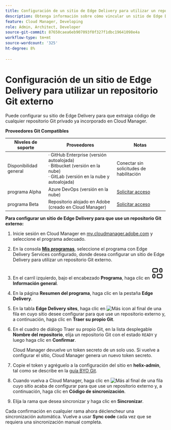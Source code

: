 ```yaml
---
title: Configuración de un sitio de Edge Delivery para utilizar un repositorio Git externo
description: Obtenga información sobre cómo vincular un sitio de Edge Delivery a un repositorio Git privado o empresarial.
feature: Cloud Manager, Developing
role: Admin, Architect, Developer
source-git-commit: 87650caea6eb907093f0f327f1dbc19641098e4a
workflow-type: tm+mt
source-wordcount: '325'
ht-degree: 8%

---
```



# Configuración de un sitio de Edge Delivery para utilizar un repositorio Git externo

Puede configurar su sitio de Edge Delivery para que extraiga código de cualquier repositorio Git privado ya incorporado en Cloud Manager.

**Proveedores Git Compatibles**

| Niveles de soporte | Proveedores | Notas |
| --- | --- | --- |
| Disponibilidad general | · GitHub Enterprise (versión autoalojada)<br>· Bitbucket (versión en la nube)<br>· GitLab (versión en la nube y autoalojada) | Conectar sin solicitudes de habilitación |
| programa Alpha | Azure DevOps (versión en la nube) | [Solicitar acceso](mailto:grp-cloudmanager_byog@adobe.com) |
| programa Beta | Repositorio alojado en Adobe (creado en Cloud Manager) | [Solicitar acceso](mailto:grp-cloudmanager_byog@adobe.com) |

**Para configurar un sitio de Edge Delivery para que use un repositorio Git externo:**

1. Inicie sesión en Cloud Manager en [my.cloudmanager.adobe.com](https://my.cloudmanager.adobe.com/) y seleccione el programa adecuado.

1. En la consola **[Mis programas](/help/implementing/cloud-manager/navigation.md#my-programs)**, seleccione el programa con Edge Delivery Services configurado, donde desea configurar un sitio de Edge Delivery para utilizar un repositorio Git externo.

1. En el carril izquierdo, bajo el encabezado **Programa**, haga clic en **![Icono de información general](/help/implementing/cloud-manager/edge-delivery/assets/overview.svg) Información general**.

1. En la página **Resumen del programa**, haga clic en la pestaña **Edge Delivery**.

1. En la tabla **Edge Delivery sites**, haga clic en ![Más icon](https://spectrum.adobe.com/static/icons/workflow_18/Smock_More_18_N.svg) al final de una fila en cuyo sitio desee configurar para que use un repositorio externo y, a continuación, haga clic en **Traer su propio Git**.

1. En el cuadro de diálogo Traer su propio Git, en la lista desplegable **Nombre del repositorio**, elija un repositorio Git con el estado `READY` y luego haga clic en **Confirmar**.

   Cloud Manager devuelve un token secreto de un solo uso. Si vuelve a configurar el sitio, Cloud Manager genera un nuevo token secreto.

1. Copie el token y agréguelo a la configuración del sitio en **helix-admin**, tal como se describe en la [guía BYO Git](https://www.aem.live/developer/byo-git).

1. Cuando vuelva a Cloud Manager, haga clic en ![Más](https://spectrum.adobe.com/static/icons/workflow_18/Smock_More_18_N.svg) al final de una fila cuyo sitio acaba de configurar para que use un repositorio externo y, a continuación, haga clic en **Código de sincronización**.

1. Elija la rama que desea sincronizar y haga clic en **Sincronizar**.

Cada confirmación en cualquier rama ahora déclencheur una sincronización automática. Vuelve a usar **Sync code** cada vez que se requiera una sincronización manual completa.

